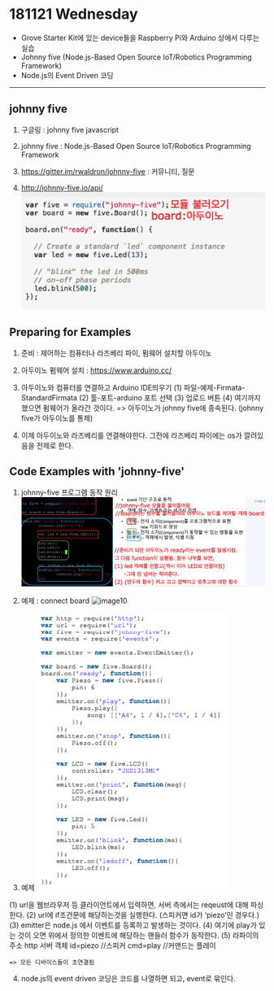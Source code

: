 181121 Wednesday 
===================

- Grove Starter Kit에 있는 device들을 Raspberry Pi와 Arduino 상에서 다루는 실습
- Johnny five (Node.js-Based  Open  Source  IoT/Robotics  Programming  Framework)
- Node.js의 Event Driven 코딩 

----------



 


johnny five
-------------------

1. 구글링 : johnny five javascript 

2. johnny five : Node.js-Based  Open  Source  IoT/Robotics  Programming  Framework

3. https://gitter.im/rwaldron/johnny-five : 커뮤니티, 질문

4. http://johnny-five.io/api/
![image8](image8.png)


Preparing for Examples
-------------------

1. 준비 : 제어하는 컴퓨터나 라즈베리 파이, 펌웨어 설치할 아두이노

2. 아두이노 펌웨어 설치 : https://www.arduino.cc/

3. 아두이노와 컴퓨터를 연결하고 Arduino IDE띄우기
  (1) 파일-예제-Firmata-StandardFirmata
  (2) 툴-포트-arduino 포트 선택
  (3) 업로드 버튼
  (4) 여기까지 했으면 펌웨어가 올라간 것이다. => 아두이노가 johnny five에 종속된다. (johnny five가 아두이노를 통제)

4. 이제 아두이노와 라즈베리를 연결해야한다. 그전에 라즈베리 파이에는 os가 깔려있음을 전제로 한다. 

Code Examples with 'johnny-five'
-------------------

1. johnny-five 프로그램 동작 원리 
![image9](image9.png)

2. 예제 : connect board
![image10](image10.png)

3. 예제
![image11](image11.png)

 (1) url을 웹브라우저 등 클라이언트에서 입력하면, 서버 측에서는 reqeust에 대해 파싱한다. 
 (2) url에 if조건문에 해당하는것을 실행한다. (스피커면 id가 ‘piezo’인 경우다.)
 (3) emitter은 node.js 에서 이벤트를 등록하고 발생하는 것이다. 
 (4) 여기에 play가 있는 것이 오면 위에서 정의한 이벤트에 해당하는 핸들러 함수가 동작한다. 
 (5) 라파이의 주소
      http 서버 객체
      id=piezo //스피커
      cmd=play //커맨드는 플레이

	=> 모든 디바이스들이 초연결됨

4. node.js의 event driven 코딩은 코드를 나열하면 되고, event로 묶인다. 
 
